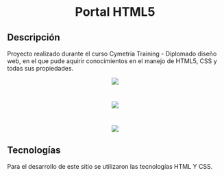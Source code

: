 
 <div align="center">

# Portal HTML5
</div>

## Descripción 
Proyecto realizado durante el curso Cymetria Training - Diplomado diseño web, en el que pude aquirir conocimientos en el manejo de HTML5, CSS y todas sus propiedades.


<div align="center">

![](https://drive.google.com/thumbnail?id=1t_t9qYVvbs7PUfrstzmVqw_8x4noDoQo&sz=w500)


# 


![](https://drive.google.com/thumbnail?id=1fuE2BBGtQzKluvO_caLHszm0YqJRREVx&sz=w500)
 

# 


![](https://drive.google.com/thumbnail?id=1lKle4bumBRdqe6KMo0rAFlyrq9fx3Vjc&sz=w500)

</div>


## Tecnologías
Para el desarrollo de este sitio se utilizaron las tecnologías HTML Y CSS.

